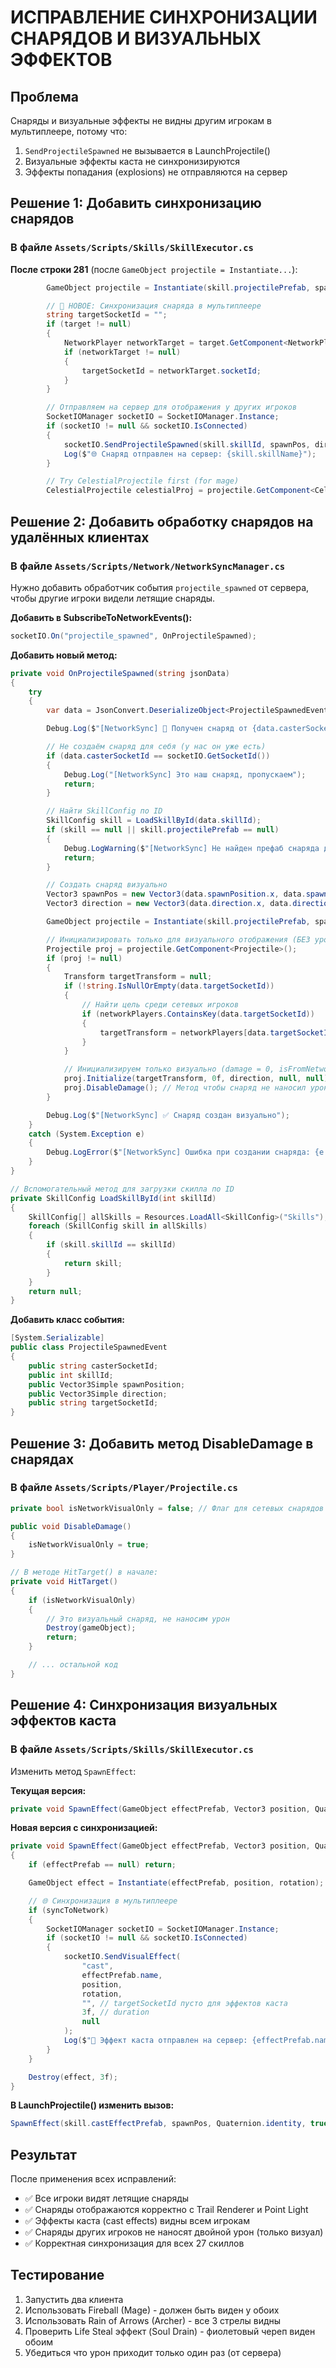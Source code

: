 # ИСПРАВЛЕНИЕ СИНХРОНИЗАЦИИ СНАРЯДОВ И ВИЗУАЛЬНЫХ ЭФФЕКТОВ

## Проблема
Снаряды и визуальные эффекты не видны другим игрокам в мультиплеере, потому что:
1. `SendProjectileSpawned` не вызывается в LaunchProjectile()
2. Визуальные эффекты каста не синхронизируются
3. Эффекты попадания (explosions) не отправляются на сервер

## Решение 1: Добавить синхронизацию снарядов

### В файле `Assets/Scripts/Skills/SkillExecutor.cs`

**После строки 281** (после `GameObject projectile = Instantiate...`):

```csharp
        GameObject projectile = Instantiate(skill.projectilePrefab, spawnPos, Quaternion.LookRotation(direction));

        // 🚀 НОВОЕ: Синхронизация снаряда в мультиплеере
        string targetSocketId = "";
        if (target != null)
        {
            NetworkPlayer networkTarget = target.GetComponent<NetworkPlayer>();
            if (networkTarget != null)
            {
                targetSocketId = networkTarget.socketId;
            }
        }

        // Отправляем на сервер для отображения у других игроков
        SocketIOManager socketIO = SocketIOManager.Instance;
        if (socketIO != null && socketIO.IsConnected)
        {
            socketIO.SendProjectileSpawned(skill.skillId, spawnPos, direction, targetSocketId);
            Log($"🌐 Снаряд отправлен на сервер: {skill.skillName}");
        }

        // Try CelestialProjectile first (for mage)
        CelestialProjectile celestialProj = projectile.GetComponent<CelestialProjectile>();
```

## Решение 2: Добавить обработку снарядов на удалённых клиентах

### В файле `Assets/Scripts/Network/NetworkSyncManager.cs`

Нужно добавить обработчик события `projectile_spawned` от сервера, чтобы другие игроки видели летящие снаряды.

**Добавить в SubscribeToNetworkEvents():**

```csharp
socketIO.On("projectile_spawned", OnProjectileSpawned);
```

**Добавить новый метод:**

```csharp
private void OnProjectileSpawned(string jsonData)
{
    try
    {
        var data = JsonConvert.DeserializeObject<ProjectileSpawnedEvent>(jsonData);

        Debug.Log($"[NetworkSync] 🚀 Получен снаряд от {data.casterSocketId}: skillId={data.skillId}");

        // Не создаём снаряд для себя (у нас он уже есть)
        if (data.casterSocketId == socketIO.GetSocketId())
        {
            Debug.Log("[NetworkSync] Это наш снаряд, пропускаем");
            return;
        }

        // Найти SkillConfig по ID
        SkillConfig skill = LoadSkillById(data.skillId);
        if (skill == null || skill.projectilePrefab == null)
        {
            Debug.LogWarning($"[NetworkSync] Не найден префаб снаряда для skillId={data.skillId}");
            return;
        }

        // Создать снаряд визуально
        Vector3 spawnPos = new Vector3(data.spawnPosition.x, data.spawnPosition.y, data.spawnPosition.z);
        Vector3 direction = new Vector3(data.direction.x, data.direction.y, data.direction.z);

        GameObject projectile = Instantiate(skill.projectilePrefab, spawnPos, Quaternion.LookRotation(direction));

        // Инициализировать только для визуального отображения (БЕЗ урона)
        Projectile proj = projectile.GetComponent<Projectile>();
        if (proj != null)
        {
            Transform targetTransform = null;
            if (!string.IsNullOrEmpty(data.targetSocketId))
            {
                // Найти цель среди сетевых игроков
                if (networkPlayers.ContainsKey(data.targetSocketId))
                {
                    targetTransform = networkPlayers[data.targetSocketId].transform;
                }
            }

            // Инициализируем только визуально (damage = 0, isFromNetwork = true)
            proj.Initialize(targetTransform, 0f, direction, null, null);
            proj.DisableDamage(); // Метод чтобы снаряд не наносил урон
        }

        Debug.Log($"[NetworkSync] ✅ Снаряд создан визуально");
    }
    catch (System.Exception e)
    {
        Debug.LogError($"[NetworkSync] Ошибка при создании снаряда: {e.Message}");
    }
}

// Вспомогательный метод для загрузки скилла по ID
private SkillConfig LoadSkillById(int skillId)
{
    SkillConfig[] allSkills = Resources.LoadAll<SkillConfig>("Skills");
    foreach (SkillConfig skill in allSkills)
    {
        if (skill.skillId == skillId)
        {
            return skill;
        }
    }
    return null;
}
```

**Добавить класс события:**

```csharp
[System.Serializable]
public class ProjectileSpawnedEvent
{
    public string casterSocketId;
    public int skillId;
    public Vector3Simple spawnPosition;
    public Vector3Simple direction;
    public string targetSocketId;
}
```

## Решение 3: Добавить метод DisableDamage в снарядах

### В файле `Assets/Scripts/Player/Projectile.cs`

```csharp
private bool isNetworkVisualOnly = false; // Флаг для сетевых снарядов

public void DisableDamage()
{
    isNetworkVisualOnly = true;
}

// В методе HitTarget() в начале:
private void HitTarget()
{
    if (isNetworkVisualOnly)
    {
        // Это визуальный снаряд, не наносим урон
        Destroy(gameObject);
        return;
    }

    // ... остальной код
}
```

## Решение 4: Синхронизация визуальных эффектов каста

### В файле `Assets/Scripts/Skills/SkillExecutor.cs`

Изменить метод `SpawnEffect`:

**Текущая версия:**
```csharp
private void SpawnEffect(GameObject effectPrefab, Vector3 position, Quaternion rotation)
```

**Новая версия с синхронизацией:**
```csharp
private void SpawnEffect(GameObject effectPrefab, Vector3 position, Quaternion rotation, bool syncToNetwork = false)
{
    if (effectPrefab == null) return;

    GameObject effect = Instantiate(effectPrefab, position, rotation);

    // 🌐 Синхронизация в мультиплеере
    if (syncToNetwork)
    {
        SocketIOManager socketIO = SocketIOManager.Instance;
        if (socketIO != null && socketIO.IsConnected)
        {
            socketIO.SendVisualEffect(
                "cast",
                effectPrefab.name,
                position,
                rotation,
                "", // targetSocketId пусто для эффектов каста
                3f, // duration
                null
            );
            Log($"🎨 Эффект каста отправлен на сервер: {effectPrefab.name}");
        }
    }

    Destroy(effect, 3f);
}
```

**В LaunchProjectile() изменить вызов:**
```csharp
SpawnEffect(skill.castEffectPrefab, spawnPos, Quaternion.identity, true); // true = синхронизировать
```

## Результат

После применения всех исправлений:
- ✅ Все игроки видят летящие снаряды
- ✅ Снаряды отображаются корректно с Trail Renderer и Point Light
- ✅ Эффекты каста (cast effects) видны всем игрокам
- ✅ Снаряды других игроков не наносят двойной урон (только визуал)
- ✅ Корректная синхронизация для всех 27 скиллов

## Тестирование

1. Запустить два клиента
2. Использовать Fireball (Mage) - должен быть виден у обоих
3. Использовать Rain of Arrows (Archer) - все 3 стрелы видны
4. Проверить Life Steal эффект (Soul Drain) - фиолетовый череп виден обоим
5. Убедиться что урон приходит только один раз (от сервера)
